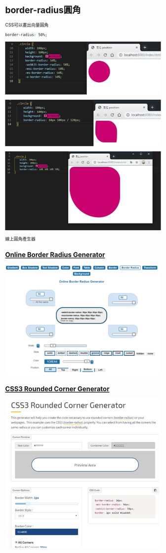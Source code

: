 # border-radius圓角

CSS可以畫出向量圓角

```css
border-radius: 50%;
```

![](.gitbook/assets/image%20%285%29.png)

![](.gitbook/assets/image%20%287%29.png)

![](.gitbook/assets/image%20%283%29.png)

線上圓角產生器

## [Online Border Radius Generator](https://html-css-js.com/css/generator/border-radius/)

![](.gitbook/assets/image%20%284%29.png)

## [CSS3 Rounded Corner Generator](https://www.cssportal.com/css3-rounded-corner/)

![](.gitbook/assets/image%20%288%29.png)


